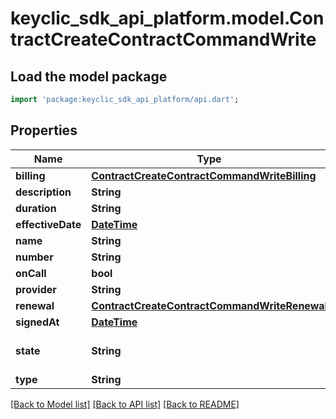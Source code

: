 # keyclic_sdk_api_platform.model.ContractCreateContractCommandWrite

## Load the model package
```dart
import 'package:keyclic_sdk_api_platform/api.dart';
```

## Properties
Name | Type | Description | Notes
------------ | ------------- | ------------- | -------------
**billing** | [**ContractCreateContractCommandWriteBilling**](ContractCreateContractCommandWriteBilling.md) |  | [optional] 
**description** | **String** |  | [optional] 
**duration** | **String** |  | [optional] 
**effectiveDate** | [**DateTime**](DateTime.md) |  | [optional] 
**name** | **String** |  | 
**number** | **String** |  | 
**onCall** | **bool** |  | [optional] 
**provider** | **String** |  | 
**renewal** | [**ContractCreateContractCommandWriteRenewal**](ContractCreateContractCommandWriteRenewal.md) |  | [optional] 
**signedAt** | [**DateTime**](DateTime.md) |  | [optional] 
**state** | **String** |  | [default to 'DRAFT']
**type** | **String** |  | 

[[Back to Model list]](../README.md#documentation-for-models) [[Back to API list]](../README.md#documentation-for-api-endpoints) [[Back to README]](../README.md)


